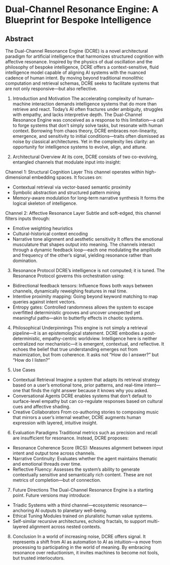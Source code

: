 # Dual-Channel Resonance Engine: A Blueprint for Bespoke Intelligence
## Abstract
The Dual-Channel Resonance Engine (DCRE) is a novel architectural paradigm for artificial intelligence that harmonizes structured cognition with affective resonance. Inspired by the physics of dual oscillation and the philosophy of bespoke intelligence, DCRE offers a context-sensitive, fluid intelligence model capable of aligning AI systems with the nuanced cadence of human intent. By moving beyond traditional monolithic computation and retrieval schemas, DCRE seeks to facilitate systems that are not only responsive—but also reflective.

1. Introduction and Motivation
The accelerating complexity of human–machine interaction demands intelligence systems that do more than retrieve and react. Today’s AI often fractures under ambiguity, struggles with empathy, and lacks interpretive depth. The Dual-Channel Resonance Engine was conceived as a response to this limitation—a call to forge systems that don't simply solve tasks, but resonate with human context.
Borrowing from chaos theory, DCRE embraces non-linearity, emergence, and sensitivity to initial conditions—traits often dismissed as noise by classical architectures. Yet in the complexity lies clarity: an opportunity for intelligence systems to evolve, align, and attune.

2. Architectural Overview
At its core, DCRE consists of two co-evolving, entangled channels that modulate input into insight:

Channel 1: Structural Cognition Layer
This channel operates within high-dimensional embedding spaces. It focuses on:
- Contextual retrieval via vector-based semantic proximity
- Symbolic abstraction and structured pattern mining
- Memory-aware modulation for long-term narrative synthesis
It forms the logical skeleton of intelligence.

Channel 2: Affective Resonance Layer
Subtle and soft-edged, this channel filters inputs through:
- Emotive weighting heuristics
- Cultural-historical context encoding
- Narrative tone alignment and aesthetic sensitivity
It offers the emotional musculature that shapes output into meaning.
The channels interact through a dynamic feedback loop—each one modulating the amplitude and frequency of the other’s signal, yielding resonance rather than domination.



3. Resonance Protocol
DCRE’s intelligence is not computed; it is tuned. The Resonance Protocol governs this orchestration using:
- Bidirectional feedback tensors: Influence flows both ways between channels, dynamically reweighing features in real time.
- Intentive proximity mapping: Going beyond keyword matching to map queries against intent vectors.
- Entropy gates: Controlled randomness allows the system to escape overfitted deterministic grooves and uncover unexpected yet meaningful paths—akin to butterfly effects in chaotic systems.

4. Philosophical Underpinnings
This engine is not simply a retrieval pipeline—it is an epistemological statement.
DCRE embodies a post-deterministic, empathy-centric worldview. Intelligence here is neither centralized nor mechanistic—it is emergent, contextual, and reflective. It echoes the belief that true understanding emerges not from maximization, but from coherence.
It asks not “How do I answer?” but “How do I listen?”

5. Use Cases
- Contextual Retrieval
    Imagine a system that adapts its retrieval strategy based on a user’s emotional tone, prior patterns, and real-time intent—one that finds the right answer because it knows why you asked.
- Conversational Agents
    DCRE enables systems that don’t default to surface-level empathy but can co-regulate responses based on cultural cues and affective shading.
- Creative Collaborators
    From co-authoring stories to composing music that mirrors a user’s internal weather, DCRE augments human expression with layered, intuitive insight.

6. Evaluation Paradigms
Traditional metrics such as precision and recall are insufficient for resonance. 
Instead, DCRE proposes:
- Resonance Coherence Score (RCS): Measures alignment between input intent and output tone across channels.
- Narrative Continuity: Evaluates whether the agent maintains thematic and emotional threads over time.
- Reflective Fluency: Assesses the system’s ability to generate contextually sensitive and semantically rich content.
These are not metrics of completion—but of connection.

7. Future Directions
The Dual-Channel Resonance Engine is a starting point. Future versions may introduce:
- Triadic Systems with a third channel—ecosystemic resonance—anchoring AI outputs to planetary well-being.
- Ethical Tuning Modules trained on pluralistic human value systems.
- Self-similar recursive architectures, echoing fractals, to support multi-layered alignment across nested contexts.

8. Conclusion
In a world of increasing noise, DCRE offers signal. It represents a shift from AI as automation to AI as intuition—a move from processing to participating in the world of meaning. By embracing resonance over reductionism, it invites machines to become not tools, but trusted interlocutors.
